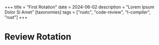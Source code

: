 +++
title = "First Rotation"
date = 2024-06-02
description = "Lorem Ipsum Dolor Si Amet"
[taxonomies]
tags = ["rustc", "code-review", "t-compiler", "rust"]
+++

# Review Rotation

